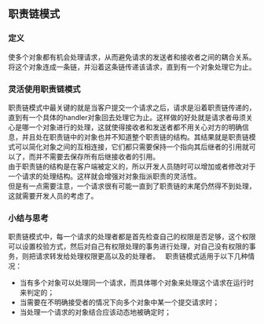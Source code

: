 ## 职责链模式  

### 定义  
使多个对象都有机会处理请求，从而避免请求的发送者和接收者之间的耦合关系。将这个对象连成一条链，并沿着这条链传递该请求，直到有一个对象处理它为止。

### 灵活使用职责链模式  
职责链模式中最关键的就是当客户提交一个请求之后，请求是沿着职责链传递的，直到有一个具体的handler对象回去处理它为止。这样做的好处就是请求者毋须关心是哪一个对象进行的处理，这就使得接收者和发送者都不用关心对方的明确信息，并且处在职责链中的对象也并不知道整个职责链的结构。其结果就是职责链模式可以简化对象之间的互相连接，它们都只需要保持一个指向其后继者的引用就可以了，而并不需要去保存所有后继接收者的引用。  
由于职责链的结构是在客户端被定义的，所以开发人员随时可以增加或者修改对于一个请求的处理结构。这样就会增强对对象指派职责的灵活性。  
但是有一点需要注意，一个请求很有可能一直到了职责链的末尾仍然得不到处理，这就需要开发人员的考虑了。  
### 小结与思考  
职责链模式中，每一个请求的处理者都是首先检查自己的权限是否足够，这个权限可以设置校验方式，然后对自己有权限处理的事务进行处理，对自己没有权限的事务，则把请求转发给处理权限更高以及的处理者。  
职责链模式适用于以下几种情况：  
* 当有多个对象可以处理同一个请求，而具体哪个对象来处理这个请求在运行时来判定的；  
* 当需要在不明确接受者的情况下向多个对象中某一个提交请求时；  
* 当处理一个请求的对象结合应该动态地被确定时；  




